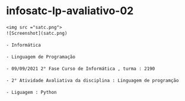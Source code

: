# infosatc-lp-avaliativo-02
    <img src ="satc.png">
    ![Screenshot](satc.png)

    - Informática

    - Linguagem de Programação

    - 09/09/2021 2° Fase Curso de Informática , turma : 2190
    
    - 2° Atividade Avaliativa da disciplina : Linguagem de programção

    - Liguagem : Python
